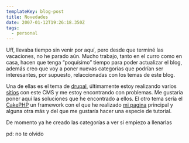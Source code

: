 ```yaml
---
templateKey: blog-post
title: Novedades
date: 2007-01-12T19:26:18.350Z
tags:
  - personal
---
```

Uff, llevaba tiempo sin venir por aquí­, pero desde que terminé las vacaciones, no he parado a­ún. Mucho trabajo, tanto en el curro como en casa, hacen que tenga “poquí­simo” tiempo para poder actualizar el blog, además creo que voy a poner nuevas categorí­as que podrí­an ser interesantes, por supuesto, relaccionadas con los temas de este blog.

Una de ellas es el tema de [drupal](http://www.drupal.org/ "Drupal"), ­últimamente estoy realizando varios [sitios](http://juanmagarzo.com/ "Musico almeriense") con este CMS y me estoy encontrando con problemas. Me gustarí­a poner aquí­ las soluciones que he encontrado a ellos. El otro tema serí­a el [CakePHP](http://cakephp.org/ "CakePHP") un framework con el que he realizado [mi pagina](http://javiermaties.com/ "Javier Maties") principal y alguna otra más y del que me gustarí­a hacer una especie de tutorial.

De momento ya he creado las categorí­as a ver si empiezo a llenarlas

pd: no te olvido
